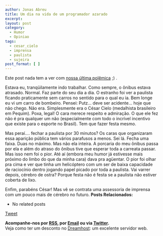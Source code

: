 ```yaml
---
author: Jonas Abreu
title: Um dia na vida de um programador azarado
excerpt:
layout: post
category:
  - Humor
  - Opiniao
tags:
  - cesar_cielo
  - imprensa
  - paulista
  - sujeira
post_format: [ ]
---
```

Este post nada tem a ver com [nossa última polêmica][1] ;) .

Estava eu, tranqüilamente indo trabalhar. Como sempre, o ônibus estava atrasado. Normal. Faz parte do seu dia a dia. O estranho foi ver a paulista ficando praticamente sem carros no sentido para o qual eu ia. Bem longe eu vi um carro de bombeiro. Pensei: Putz… deve ser acidente… hoje que não chego. Não era. Simplesmente era o César Cielo (medalhista brasileiro em Pequim). Poxa, legal! O cara merece respeito e admiração. O que ele fez não é pra qualquer um não (especialmente com todo o incrível incentivo que existe para o esporte no Brasil). Tem que fazer festa mesmo.

Mas peraí…. fechar a paulista por 30 minutos? Os caras que organizaram essa aparição pública tem vários parafusos a menos. Sei lá. Fecha uma faixa. Duas no máximo. Mas não ela inteira. A porcaria do meu ônibus passa por ela e além do atraso do ônibus tive que esperar toda a carreata passar. Mas isso nem foi o pior. Até aí (embora meu humor já estivesse mais próximo do limbo do que da minha cara) dava pra agüentar. O pior foi olhar pra cima e ver que tinha um helicóptero com um ser de baixa capacidade de raciocínio dentro jogando papel picado por toda a paulista. Vai varrer depois, cérebro de ostra? Porque festa não é festa se a paulista não estiver coberta de lixo.

Enfim, parabéns César! Mas vê se contrata uma assessoria de imprensa com um pouco mais de cérebro no futuro. 
**Posts Relacionados:** 
*   No related posts



[Tweet][2] 





**Acompanhe-nos por [ RSS][3], por [Email][4] ou via [Twitter][5].**  
Veja como ter um desconto no [Dreamhost][6]: um excelente servidor web.

 [1]: http://vidageek.net/2008/08/18/linguagens-de-programacao-c/
 [2]: https://twitter.com/share
 [3]: http://feeds.feedburner.com/VidaGeek
 [4]: http://feedburner.google.com/fb/a/mailverify?uri=VidaGeek&loc=pt_BR
 [5]: http://twitter.com/blogvidageek
 [6]: http://vidageek.net/dreamhost/
